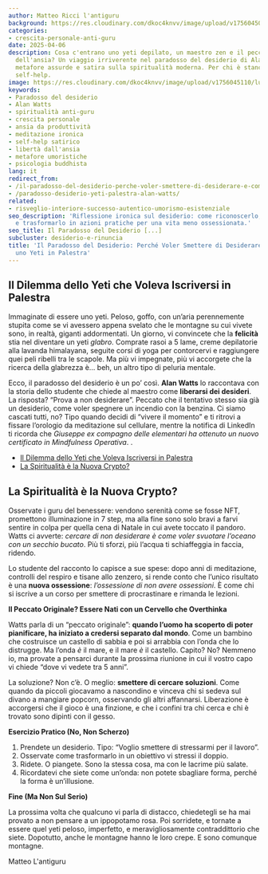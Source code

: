 ```yaml
---
author: Matteo Ricci l'antiguru
background: https://res.cloudinary.com/dkoc4knvv/image/upload/v1756045099/lust_600_scqaga.jpg
categories:
- crescita-personale-anti-guru
date: 2025-04-06
description: Cosa c'entrano uno yeti depilato, un maestro zen e il peccato originale
  dell'ansia? Un viaggio irriverente nel paradosso del desiderio di Alan Watts, tra
  metafore assurde e satira sulla spiritualità moderna. Per chi è stanco del solito
  self-help.
image: https://res.cloudinary.com/dkoc4knvv/image/upload/v1756045110/lust_1600_zdh2f3.webp
keywords:
- Paradosso del desiderio
- Alan Watts
- spiritualità anti-guru
- crescita personale
- ansia da produttività
- meditazione ironica
- self-help satirico
- libertà dall'ansia
- metafore umoristiche
- psicologia buddhista
lang: it
redirect_from:
- /il-paradosso-del-desiderio-perche-voler-smettere-di-desiderare-e-come-essere-uno-yeti-in-palestra/
- /paradosso-desiderio-yeti-palestra-alan-watts/
related:
- risveglio-interiore-successo-autentico-umorismo-esistenziale
seo_description: 'Riflessione ironica sul desiderio: come riconoscerlo, smontarlo
  e trasformarlo in azioni pratiche per una vita meno ossessionata.'
seo_title: Il Paradosso del Desiderio [...]
subcluster: desiderio-e-rinuncia
title: 'Il Paradosso del Desiderio: Perché Voler Smettere di Desiderare è Come Essere
  uno Yeti in Palestra'
---
```

## Il Dilemma dello Yeti che Voleva Iscriversi in Palestra  

Immaginate di essere uno yeti. Peloso, goffo, con un’aria perennemente stupita come se vi avessero appena svelato che le montagne su cui vivete sono, in realtà, giganti addormentati. Un giorno, vi convincete che la **felicità** stia nel diventare un yeti *glabro*. Comprate rasoi a 5 lame, creme depilatorie alla lavanda himalayana, seguite corsi di yoga per contorcervi e raggiungere quei peli ribelli tra le scapole. Ma più vi impegnate, più vi accorgete che la ricerca della glabrezza è… beh, un altro tipo di peluria mentale.  

Ecco, il paradosso del desiderio è un po’ così. **Alan Watts** lo raccontava con la storia dello studente che chiede al maestro come **liberarsi dei desideri**. La risposta? “Prova a non desiderare”. Peccato che il tentativo stesso sia già un desiderio, come voler spegnere un incendio con la benzina. Ci siamo cascati tutti, no? Tipo quando decidi di “vivere il momento” e ti ritrovi a fissare l’orologio da meditazione sul cellulare, mentre la notifica di LinkedIn ti ricorda che *Giuseppe ex compagno delle elementari ha ottenuto un nuovo certificato in Mindfulness Operativa*.  .

- [Il Dilemma dello Yeti che Voleva Iscriversi in Palestra](#il-dilemma-dello-yeti-che-voleva-iscriversi-in-palestra)
- [La Spiritualità è la Nuova Crypto?](#la-spiritualità-è-la-nuova-crypto)


## La Spiritualità è la Nuova Crypto?  

Osservate i guru del benessere: vendono serenità come se fosse NFT, promettono illuminazione in 7 step, ma alla fine sono solo bravi a farvi sentire in colpa per quella cena di Natale in cui avete toccato il pandoro. Watts ci avverte: *cercare di non desiderare è come voler svuotare l’oceano con un secchio bucato*. Più ti sforzi, più l’acqua ti schiaffeggia in faccia, ridendo.  

Lo studente del racconto lo capisce a sue spese: dopo anni di meditazione, controlli del respiro e tisane allo zenzero, si rende conto che l’unico risultato è una **nuova ossessione**: *l’ossessione di non avere ossessioni*. È come chi si iscrive a un corso per smettere di procrastinare e rimanda le lezioni.  

**Il Peccato Originale? Essere Nati con un Cervello che Overthinka**  

Watts parla di un “peccato originale”: **quando l’uomo ha scoperto di poter pianificare, ha iniziato a credersi separato dal mondo**. Come un bambino che costruisce un castello di sabbia e poi si arrabbia con l’onda che lo distrugge. Ma l’onda *è* il mare, e il mare *è* il castello. Capito? No? Nemmeno io, ma provate a pensarci durante la prossima riunione in cui il vostro capo vi chiede “dove vi vedete tra 5 anni”.  

La soluzione? Non c’è. O meglio: **smettere di cercare soluzioni**. Come quando da piccoli giocavamo a nascondino e vinceva chi si sedeva sul divano a mangiare popcorn, osservando gli altri affannarsi. Liberazione è accorgersi che il gioco è una finzione, e che i confini tra chi cerca e chi è trovato sono dipinti con il gesso.  

**Esercizio Pratico (No, Non Scherzo)**  

1. Prendete un desiderio. Tipo: “Voglio smettere di stressarmi per il lavoro”.  
2. Osservate come trasformarlo in un obiettivo vi stressi il doppio.  
3. Ridete. O piangete. Sono la stessa cosa, ma con le lacrime più salate.  
4. Ricordatevi che siete come un’onda: non potete sbagliare forma, perché la forma è un’illusione.  

**Fine (Ma Non Sul Serio)**  

La prossima volta che qualcuno vi parla di distacco, chiedetegli se ha mai provato a non pensare a un ippopotamo rosa. Poi sorridete, e tornate a essere quel yeti peloso, imperfetto, e meravigliosamente contraddittorio che siete. Dopotutto, anche le montagne hanno le loro crepe. E sono comunque montagne.

Matteo L'antiguru
